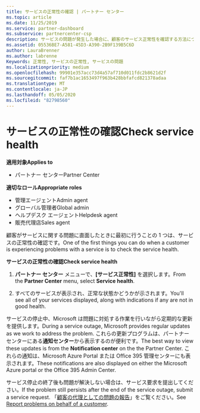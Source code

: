 ```yaml
---
title: サービスの正常性の確認 | パートナー センター
ms.topic: article
ms.date: 11/25/2019
ms.service: partner-dashboard
ms.subservice: partnercenter-csp
description: サービスの問題が発生した場合に、顧客のサービス正常性を確認する方法について説明します。
ms.assetid: 05536BE7-A581-45D3-A390-2B9F139B5C6D
author: LauraBrenner
ms.author: labrenne
Keywords: 正常性, サービスの正常性, サービスの問題
ms.localizationpriority: medium
ms.openlocfilehash: 99901e357acc73d4a57af710d011fdc2b8621d2f
ms.sourcegitcommit: faf7b1ac1653497f963b428bbfafcd821378adaa
ms.translationtype: MT
ms.contentlocale: ja-JP
ms.lasthandoff: 05/05/2020
ms.locfileid: "82798560"
---
```

# <a name="check-service-health"></a><span data-ttu-id="c7c74-104">サービスの正常性の確認</span><span class="sxs-lookup"><span data-stu-id="c7c74-104">Check service health</span></span>

<span data-ttu-id="c7c74-105">**適用対象**</span><span class="sxs-lookup"><span data-stu-id="c7c74-105">**Applies to**</span></span>

- <span data-ttu-id="c7c74-106">パートナー センター</span><span class="sxs-lookup"><span data-stu-id="c7c74-106">Partner Center</span></span>

<span data-ttu-id="c7c74-107">**適切なロール**</span><span class="sxs-lookup"><span data-stu-id="c7c74-107">**Appropriate roles**</span></span>

- <span data-ttu-id="c7c74-108">管理エージェント</span><span class="sxs-lookup"><span data-stu-id="c7c74-108">Admin agent</span></span>
- <span data-ttu-id="c7c74-109">グローバル管理者</span><span class="sxs-lookup"><span data-stu-id="c7c74-109">Global admin</span></span>
- <span data-ttu-id="c7c74-110">ヘルプデスク エージェント</span><span class="sxs-lookup"><span data-stu-id="c7c74-110">Helpdesk agent</span></span>
- <span data-ttu-id="c7c74-111">販売代理店</span><span class="sxs-lookup"><span data-stu-id="c7c74-111">Sales agent</span></span>

<span data-ttu-id="c7c74-112">顧客がサービスに関する問題に直面したときに最初に行うことの 1 つは、サービスの正常性の確認です。</span><span class="sxs-lookup"><span data-stu-id="c7c74-112">One of the first things you can do when a customer is experiencing problems with a service is to check the service health.</span></span>

<span data-ttu-id="c7c74-113">**サービスの正常性の確認**</span><span class="sxs-lookup"><span data-stu-id="c7c74-113">**Check service health**</span></span>

1.  <span data-ttu-id="c7c74-114">**パートナー センター** メニューで、**[サービス正常性]** を選択します。</span><span class="sxs-lookup"><span data-stu-id="c7c74-114">From the **Partner Center** menu, select **Service health**.</span></span> 

2.  <span data-ttu-id="c7c74-115">すべてのサービスが表示され、正常な状態かどうかが示されます。</span><span class="sxs-lookup"><span data-stu-id="c7c74-115">You'll see all of your services displayed, along with indications if any are not in good health.</span></span> 

<span data-ttu-id="c7c74-116">サービスの停止中、Microsoft は問題に対処する作業を行いながら定期的な更新を提供します。</span><span class="sxs-lookup"><span data-stu-id="c7c74-116">During a service outage, Microsoft provides regular updates as we work to address the problem.</span></span> <span data-ttu-id="c7c74-117">これらの更新プログラムは、パートナー センターにある**通知センター**から表示するのが便利です。</span><span class="sxs-lookup"><span data-stu-id="c7c74-117">The best way to view these updates is from the **Notification center** on the the Partner Center.</span></span> <span data-ttu-id="c7c74-118">これらの通知は、Microsoft Azure Portal または Office 395 管理センターにも表示されます。</span><span class="sxs-lookup"><span data-stu-id="c7c74-118">These notifications are also displayed on either the Microsoft Azure portal or the Office 395 Admin Center.</span></span>

<span data-ttu-id="c7c74-119">サービス停止の終了後も問題が解決しない場合は、サービス要求を提出してください。</span><span class="sxs-lookup"><span data-stu-id="c7c74-119">If the problem still persists after the end of the service outage, submit a service request.</span></span> <span data-ttu-id="c7c74-120">「[顧客の代理としての問題の報告](report-problems-on-behalf-of-a-customer.md)」をご覧ください。</span><span class="sxs-lookup"><span data-stu-id="c7c74-120">See [Report problems on behalf of a customer](report-problems-on-behalf-of-a-customer.md).</span></span>

 

 



